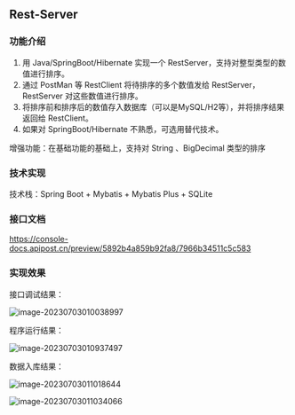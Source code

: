 ## Rest-Server

### 功能介绍

1. 用 Java/SpringBoot/Hibernate 实现一个 RestServer，支持对整型类型的数值进行排序。
2. 通过 PostMan 等 RestClient 将待排序的多个数值发给 RestServer，RestServer 对这些数值进行排序。
3. 将排序前和排序后的数值存入数据库（可以是MySQL/H2等），并将排序结果返回给 RestClient。
4. 如果对 SpringBoot/Hibernate 不熟悉，可选用替代技术。

增强功能：在基础功能的基础上，支持对 String 、BigDecimal 类型的排序

### 技术实现

技术栈：Spring Boot + Mybatis + Mybatis Plus + SQLite

### 接口文档


https://console-docs.apipost.cn/preview/5892b4a859b92fa8/7966b34511c5c583

### 实现效果

接口调试结果：

![image-20230703010038997](https://cdn.staticaly.com/gh/RealBeBetter/image@master/img/202307030100827.png)

程序运行结果：

![image-20230703010937497](https://cdn.staticaly.com/gh/RealBeBetter/image@master/img/202307030109322.png)

数据入库结果：

![image-20230703011018644](https://cdn.staticaly.com/gh/RealBeBetter/image@master/img/202307030110341.png)

![image-20230703011034066](https://cdn.staticaly.com/gh/RealBeBetter/image@master/img/202307030110602.png)
